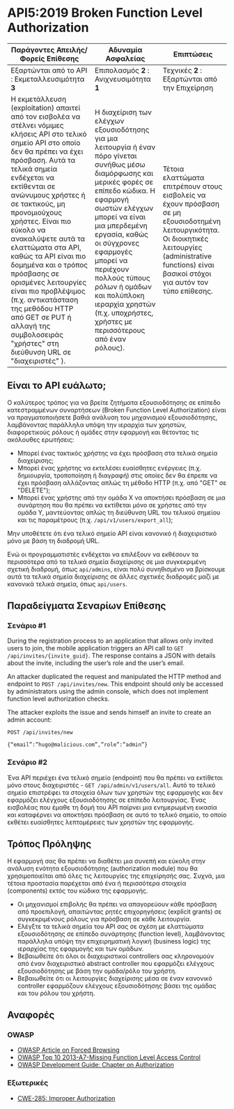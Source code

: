 API5:2019 Broken Function Level Authorization
=============================================

| Παράγοντες Απειλής/Φορείς Επίθεσης | Αδυναμία Ασφαλείας | Επιπτώσεις |
| - | - | - |
| Εξαρτώνται από το API : Εκμεταλλευσιμότητα **3** | Επιπολασμός **2** : Ανιχνευσιμότητα **1** | Τεχνικές **2** : Εξαρτώνται από την Επιχείρηση |
| Η εκμετάλλευση (exploitation) απαιτεί από τον εισβολέα να στέλνει νόμιμες κλήσεις API στο τελικό σημείο API στο οποίο δεν θα πρέπει να έχει πρόσβαση. Αυτά τα τελικά σημεία ενδέχεται να εκτίθενται σε ανώνυμους χρήστες ή σε τακτικούς, μη προνομιούχους χρήστες. Είναι πιο εύκολο να ανακαλύψετε αυτά τα ελαττώματα στα API, καθώς τα API είναι πιο δομημένα και ο τρόπος πρόσβασης σε ορισμένες λειτουργίες είναι πιο προβλέψιμος (π.χ. αντικατάσταση της μεθόδου HTTP από GET σε PUT ή αλλαγή της συμβολοσειράς "χρήστες" στη διεύθυνση URL σε "διαχειριστές" ). | Η διαχείριση των ελέγχων εξουσιοδότησης για μια λειτουργία ή έναν πόρο γίνεται συνήθως μέσω διαμόρφωσης και μερικές φορές σε επίπεδο κώδικα. Η εφαρμογή σωστών ελέγχων μπορεί να είναι μια μπερδεμένη εργασία, καθώς οι σύγχρονες εφαρμογές μπορεί να περιέχουν πολλούς τύπους ρόλων ή ομάδων και πολύπλοκη ιεραρχία χρηστών (π.χ. υποχρήστες, χρήστες με περισσότερους από έναν ρόλους). | Τέτοια ελαττώματα επιτρέπουν στους εισβολείς να έχουν πρόσβαση σε μη εξουσιοδοτημένη λειτουργικότητα. Οι διοικητικές λειτουργίες (administrative functions) είναι βασικοί στόχοι για αυτόν τον τύπο επίθεσης. |

## Είναι το API ευάλωτο;

Ο καλύτερος τρόπος για να βρείτε ζητήματα εξουσιοδότησης σε επίπεδο κατεστραμμένων συναρτήσεων (Broken Function Level Authorization) είναι να πραγματοποιήσετε βαθιά ανάλυση του μηχανισμού εξουσιοδότησης, λαμβάνοντας παράλληλα υπόψη την ιεραρχία των χρηστών, διαφορετικούς ρόλους ή ομάδες στην εφαρμογή και θέτοντας τις ακόλουθες ερωτήσεις:

* Μπορεί ένας τακτικός χρήστης να έχει πρόσβαση στα τελικά σημεία διαχείρισης;
* Μπορεί ένας χρήστης να εκτελέσει ευαίσθητες ενέργειες (π.χ. δημιουργία, τροποποίηση ή διαγραφή) στις οποίες δεν θα έπρεπε να έχει πρόσβαση αλλάζοντας απλώς τη μέθοδο HTTP (π.χ. από "GET" σε "DELETE");
* Μπορεί ένας χρήστης από την ομάδα Χ να αποκτήσει πρόσβαση σε μια συνάρτηση που θα πρέπει να εκτίθεται μόνο σε χρήστες από την ομάδα Υ, μαντεύοντας απλώς τη διεύθυνση URL του τελικού σημείου και τις παραμέτρους (π.χ. `/api/v1/users/export_all`);

Μην υποθέτετε ότι ένα τελικό σημείο API είναι κανονικό ή διαχειριστικό μόνο με βάση τη διαδρομή URL.

Ενώ οι προγραμματιστές ενδέχεται να επιλέξουν να εκθέσουν τα περισσότερα από τα τελικά σημεία διαχείρισης σε μια συγκεκριμένη σχετική διαδρομή, όπως `api/admins`, είναι πολύ συνηθισμένο να βρίσκουμε αυτά τα τελικά σημεία διαχείρισης σε άλλες σχετικές διαδρομές μαζί με κανονικά τελικά σημεία, όπως `api/users`.

## Παραδείγματα Σεναρίων Επίθεσης

### Σενάριο #1

During the registration process to an application that allows only invited users
to join, the mobile application triggers an API call to
`GET /api/invites/{invite_guid}`. The response contains a JSON with details
about the invite, including the user’s role and the user’s email.

An attacker duplicated the request and manipulated the HTTP method and endpoint
to `POST /api/invites/new`. This endpoint should only be accessed by
administrators using the admin console, which does not implement function level
authorization checks.

The attacker exploits the issue and sends himself an invite to create an
admin account:

```
POST /api/invites/new

{“email”:”hugo@malicious.com”,”role”:”admin”}
```

### Σενάριο #2

Ένα API περιέχει ένα τελικό σημείο (endpoint) που θα πρέπει να εκτίθεται μόνο στους διαχειριστές - 
`GET /api/admin/v1/users/all`. Αυτό το τελικό σημείο επιστρέφει τα στοιχεία όλων των χρηστών της 
εφαρμογής και δεν εφαρμόζει ελέγχους εξουσιοδότησης σε επίπεδο λειτουργίας. Ένας εισβολέας που 
έμαθε τη δομή του API παίρνει μια ενημερωμένη εικασία και καταφέρνει να αποκτήσει πρόσβαση σε αυτό 
το τελικό σημείο, το οποίο εκθέτει ευαίσθητες λεπτομέρειες των χρηστών της εφαρμογής.



## Τρόπος Πρόληψης

Η εφαρμογή σας θα πρέπει να διαθέτει μια συνεπή και εύκολη στην ανάλυση ενότητα εξουσιοδότησης (authorization module) που θα χρησιμοποιείται από όλες τις λειτουργίες της επιχείρησής σας. Συχνά, μια τέτοια προστασία παρέχεται από ένα ή περισσότερα στοιχεία (components) εκτός του κώδικα της εφαρμογής.

* Οι μηχανισμοί επιβολής θα πρέπει να απαγορεύουν κάθε πρόσβαση από προεπιλογή, απαιτώντας ρητές επιχορηγήσεις (explicit grants) σε συγκεκριμένους ρόλους για πρόσβαση σε κάθε λειτουργία.
* Ελέγξτε τα τελικά σημεία του API σας σε σχέση με ελαττώματα εξουσιοδότησης σε επίπεδο συνάρτησης (function level), λαμβάνοντας παράλληλα υπόψη την επιχειρηματική λογική (business logic) της ιεραρχίας της εφαρμογής και των ομάδων.
* Βεβαιωθείτε ότι όλοι οι διαχειριστικοί controllers σας κληρονομούν από έναν διαχειριστικό abstract controller που εφαρμόζει ελέγχους εξουσιοδότησης με βάση την ομάδα/ρόλο του χρήστη.
* Βεβαιωθείτε ότι οι λειτουργίες διαχείρισης μέσα σε έναν κανονικό controller εφαρμόζουν ελέγχους εξουσιοδότησης βάσει της ομάδας και του ρόλου του χρήστη.

## Αναφορές

### OWASP

* [OWASP Article on Forced Browsing][1]
* [OWASP Top 10 2013-A7-Missing Function Level Access Control][2]
* [OWASP Development Guide: Chapter on Authorization][3]

### Εξωτερικές

* [CWE-285: Improper Authorization][4]

[1]: https://www.owasp.org/index.php/Forced_browsing
[2]: https://www.owasp.org/index.php/Top_10_2013-A7-Missing_Function_Level_Access_Control
[3]: https://www.owasp.org/index.php/Category:Access_Control
[4]: https://cwe.mitre.org/data/definitions/285.html
